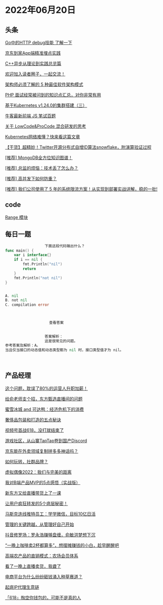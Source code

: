 # 2022年06月20日
## 头条

[Go中的HTTP debug技能 了解一下](https://toutiao.io/k/44dmmcz)

[京东到家App端精准埋点实践](https://toutiao.io/k/przkgk5)

[C++异步从理论到实践总览篇](https://toutiao.io/k/1hpd84k)

[欢迎加入读者圈子，一起交流！](https://toutiao.io/k/qbln5t9)

[架构师必须了解的 5 种最佳软件架构模式](https://toutiao.io/k/knun5wy)

[PHP 面试经常被问到的知识点汇总，对你非常有用](https://toutiao.io/k/njpkhk5)

[基于Kubernetes v1.24.0的集群搭建（三）](https://toutiao.io/k/6cq0j14)

[牛客最新前端 JS 笔试百题](https://toutiao.io/k/f0kdnd9)

[关于 LowCode&ProCode 混合研发的思考](https://toutiao.io/k/ur6lnu2)

[Kubernetes网络难懂？快来看这篇文章](https://toutiao.io/k/cgk9ym2)

[【干货】超精妙！Twitter开源分布式自增ID算法snowflake，附演算验证过程](https://toutiao.io/k/bz22qgc)

[[推荐] MongoDB全方位知识图谱！](https://toutiao.io/k/efxw4nr)

[[推荐] 总监的烦恼：技术丢了怎么办？](https://toutiao.io/k/rzytby1)

[[推荐] 高并发下如何防重？](https://toutiao.io/k/ulsc0so)

[[推荐] 我们公司使用了 5 年的系统限流方案！从实现到部署实战详解，稳的一批!​](https://toutiao.io/k/4tls39t)



## code

[Range 模块](https://leetcode.cn/problems/range-module)



## 每日一题

```go
                  下面这段代码输出什么？
func main() {  
    var i interface{}
    if i == nil {
        fmt.Println("nil")
        return
    }
    fmt.Println("not nil")
}


A. nil
B. not nil
C. compilation error


                  
                    查看答案
                  
                
                  答案解析：
                  这是很常见的问题。
参考答案及解析：A。
当且仅当接口的动态值和动态类型都为 nil 时，接口类型值才为 nil。

                
```


## 产品经理

[这个问题，耽误了80%的运营人升职加薪！](http://www.woshipm.com/online/5484701.html)

[给俞老师支个招，东方甄选直播间的问题](http://www.woshipm.com/it/5492164.html)

[蜜雪冰城 and 可达鸭：经济危机下的消费](http://www.woshipm.com/it/5492252.html)

[奢侈品包装和打造的五点秘诀](http://www.woshipm.com/marketing/5491548.html)

[视频号首战618，没打就结束了](http://www.woshipm.com/it/5492231.html)

[游戏社区，从山寨TapTap卷到国产Discord](http://www.woshipm.com/operate/5491300.html)

[京东能在外卖领域复制拼多多神话吗？](http://www.woshipm.com/it/5491732.html)

[如何玩转，社群品牌？](http://www.woshipm.com/marketing/5491821.html)

[虚拟偶像2022：我们与完美的距离](http://www.woshipm.com/it/5489300.html)

[我对B端产品MVP的5点感悟（实战版）](http://www.woshipm.com/zhichang/5491337.html)

[新东方又给直播带货上了一课](http://www.woshipm.com/it/5492160.html)

[让用户疯狂转发的5个底层秘密！](http://www.woshipm.com/user-research/5491498.html)

[马斯克连线推特员工：学学微信，目标10亿日活](http://www.woshipm.com/it/5491068.html)

[管理的关键跨越，从管理好自己开始](http://www.woshipm.com/zhichang/5489095.html)

[抖音修罗场：罗永浩赚够盘缠，俞敏洪梦想下沉](http://www.woshipm.com/it/5489181.html)

[“一晚上咖啡卖2杯都算多”，想摆摊赚钱的小白，趁早醒醒吧](http://www.woshipm.com/it/5488793.html)

[高端农产品的直销模式：农场会员体系](http://www.woshipm.com/operate/5398023.html)

[看了一晚上直播卖货，我聋了](http://www.woshipm.com/it/5491462.html)

[电商平台为什么纷纷砸钱涌入种草赛道？](http://www.woshipm.com/it/5491335.html)

[起底IP代理生意链](http://www.woshipm.com/it/5489839.html)

[「618」掏空你钱包的，可能不是真的人](http://www.woshipm.com/ai/5491257.html)


